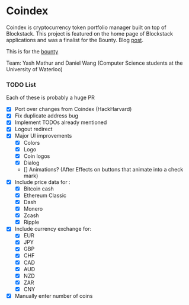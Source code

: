 # Coindex

Coindex is cryptocurrency token portfolio manager built on top of Blockstack.
This project is featured on the home page of Blockstack applications and was a finalist for the Bounty. Blog [post](http://blockstack.ghost.io/encrypted-token-portfolio-bounty-recap/).

This is for the [bounty](https://www.eventbrite.com/e/signature-bounties-encrypted-token-portfolio-app-registration-38154648581)

Team: Yash Mathur and Daniel Wang (Computer Science students at the University of Waterloo)

### TODO List

Each of these is probably a huge PR

- [x] Port over changes from Coindex (HackHarvard)
- [x] Fix duplicate address bug
- [x] Implement TODOs already mentioned
- [x] Logout redirect
- [x] Major UI improvements
  - [x] Colors
  - [x] Logo
  - [x] Coin logos
  - [x] Dialog
  - [] Animations? (After Effects on buttons that animate into a check mark)
- [x] Include price data for :
  - [x] Bitcoin cash
  - [x] Ethereum Classic
  - [x] Dash
  - [x] Monero
  - [x] Zcash
  - [x] Ripple
- [x] Include currency exchange for:
  - [x] EUR
  - [x] JPY
  - [x] GBP
  - [x] CHF
  - [x] CAD
  - [x] AUD
  - [x] NZD
  - [x] ZAR
  - [x] CNY
- [x] Manually enter number of coins
